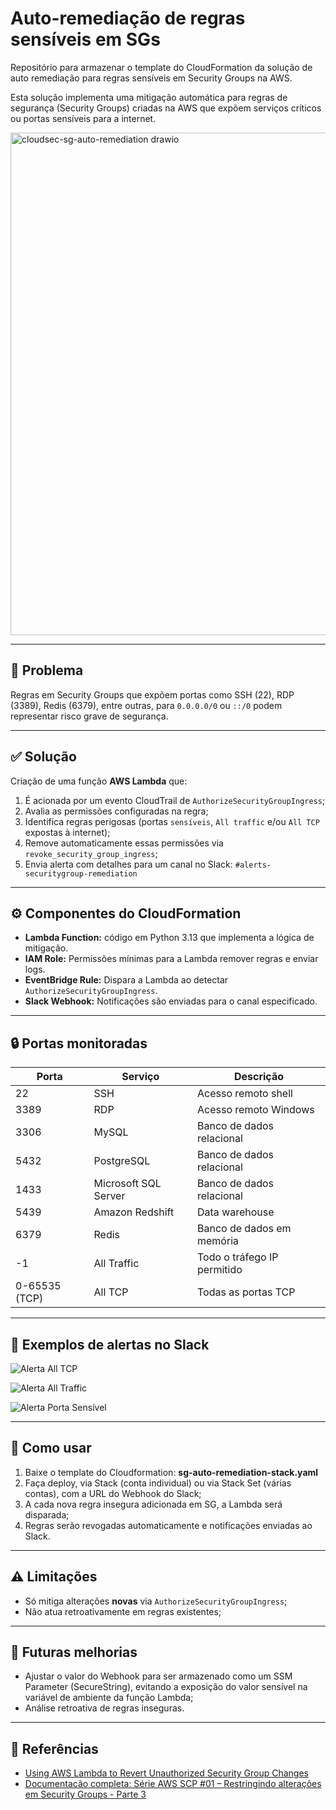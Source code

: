 # Auto-remediação de regras sensíveis em SGs

Repositório para armazenar o template do CloudFormation da solução de auto remediação para regras sensíveis em Security Groups na AWS.

Esta solução implementa uma mitigação automática para regras de segurança (Security Groups) criadas na AWS que expõem serviços críticos ou portas sensíveis para a internet.

<img width="1459" height="804" alt="cloudsec-sg-auto-remediation drawio" src="https://github.com/user-attachments/assets/5f9bef7f-e719-4ef5-b45b-a5fbe98b99a3" />

---

## :rotating_light: Problema

Regras em Security Groups que expõem portas como SSH (22), RDP (3389), Redis (6379), entre outras, para `0.0.0.0/0` ou `::/0` podem representar risco grave de segurança.

---

## :white_check_mark: Solução

Criação de uma função **AWS Lambda** que:

1. É acionada por um evento CloudTrail de `AuthorizeSecurityGroupIngress`;
2. Avalia as permissões configuradas na regra;
3. Identifica regras perigosas (portas `sensíveis`, `All traffic` e/ou `All TCP` expostas à internet);
4. Remove automaticamente essas permissões via `revoke_security_group_ingress`;
5. Envia alerta com detalhes para um canal no Slack: `#alerts-securitygroup-remediation`

---

## :gear: Componentes do CloudFormation

- **Lambda Function:** código em Python 3.13 que implementa a lógica de mitigação.
- **IAM Role:** Permissões mínimas para a Lambda remover regras e enviar logs.
- **EventBridge Rule:** Dispara a Lambda ao detectar `AuthorizeSecurityGroupIngress`.
- **Slack Webhook:** Notificações são enviadas para o canal especificado.

---

## :lock: Portas monitoradas

| Porta | Serviço                  | Descrição                   |
|-------|--------------------------|-----------------------------|
| 22    | SSH                      | Acesso remoto shell         |
| 3389  | RDP                      | Acesso remoto Windows       |
| 3306  | MySQL                    | Banco de dados relacional   |
| 5432  | PostgreSQL               | Banco de dados relacional   |
| 1433  | Microsoft SQL Server     | Banco de dados relacional   |
| 5439  | Amazon Redshift          | Data warehouse              |
| 6379  | Redis                    | Banco de dados em memória   |
| -1    | All Traffic              | Todo o tráfego IP permitido |
| 0-65535 (TCP) | All TCP          | Todas as portas TCP         |

---

## :satellite: Exemplos de alertas no Slack

![Alerta All TCP](https://github.com/user-attachments/assets/5567d534-14df-4180-bd7b-45be6299e01d)

![Alerta All Traffic](https://github.com/user-attachments/assets/a68b87a8-aa14-4cc8-9d77-224bd0cf0b29)

![Alerta Porta Sensível](https://github.com/user-attachments/assets/a451c136-f640-49c6-847a-0311c02dd860)

---

## :rocket: Como usar

1. Baixe o template do Cloudformation: **sg-auto-remediation-stack.yaml**
2. Faça deploy, via Stack (conta individual) ou via Stack Set (várias contas), com a URL do Webhook do Slack;
3. A cada nova regra insegura adicionada em SG, a Lambda será disparada;
4. Regras serão revogadas automaticamente e notificações enviadas ao Slack.

---

## :warning: Limitações

- Só mitiga alterações **novas** via `AuthorizeSecurityGroupIngress`;
- Não atua retroativamente em regras existentes;

---

## :construction_worker: Futuras melhorias

- Ajustar o valor do Webhook para ser armazenado como um SSM Parameter (SecureString), evitando a exposição do valor sensível na variável de ambiente da função Lambda;
- Análise retroativa de regras inseguras.

---

## :bookmark: Referências

- [Using AWS Lambda to Revert Unauthorized Security Group Changes](https://dev.to/aws-builders/using-aws-lambda-to-revert-unauthorized-security-group-changes-5hke)
- [Documentacão completa: Série AWS SCP #01 – Restringindo alterações em Security Groups - Parte 3](https://medium.com/@rodrigocesar.bashrc/s%C3%A9rie-aws-scp-01-restringindo-altera%C3%A7%C3%B5es-em-security-groups-pt-3-495c32d396f1)
